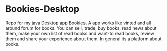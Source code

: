 # Bookies-Desktop
Repo for my java Desktop app Bookies. A app works like vinted and all around forum for books. You can sell, trade, buy books, read news about them, make your own list of read books and want-to read books, review them and share your experience about them. In general its a platform about books. 
